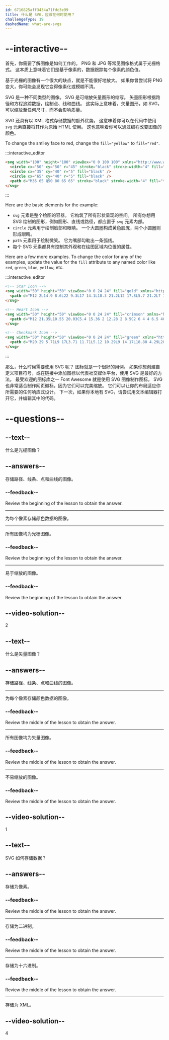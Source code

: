```yaml
---
id: 6716825aff3434a71fdc3e99
title: 什么是 SVG，应该在何时使用？
challengeType: 19
dashedName: what-are-svgs
---
```


# --interactive--

首先，你需要了解图像是如何工作的。 PNG 和 JPG 等常见图像格式属于光栅格式。 这本质上意味着它们是基于像素的，数据跟踪每个像素的颜色值。

基于光栅的图像有一个很大的缺点，就是不能很好地放大。 如果你曾尝试将 PNG 变大，你可能会发现它变得像素化或模糊不清。

SVG 是一种不同类型的图像。 SVG 是可缩放矢量图形的缩写。 矢量图形根据路径和方程追踪数据，绘制点、线和曲线。 这实际上意味着，矢量图形，如 SVG，可以缩放至任何尺寸，而不会影响质量。

SVG 还具有以 XML 格式存储数据的额外优势。 这意味着你可以在代码中使用 `svg` 元素直接将其作为原始 HTML 使用。 这也意味着你可以通过编程改变图像的颜色。

To change the smiley face to red, change the `fill="yellow"` to `fill="red"`.

:::interactive_editor

```html
<svg width="100" height="100" viewBox="0 0 100 100" xmlns="http://www.w3.org/2000/svg">
  <circle cx="50" cy="50" r="45" stroke="black" stroke-width="4" fill="yellow" />
  <circle cx="35" cy="40" r="5" fill="black" />
  <circle cx="65" cy="40" r="5" fill="black" />
  <path d="M35 65 Q50 80 65 65" stroke="black" stroke-width="4" fill="transparent" />
</svg>
```

:::

Here are the basic elements for the example:

- `svg` 元素是整个绘图的容器。 它构筑了所有形状呈现的空间。 所有你想用 SVG 绘制的图形，例如圆形、直线或路径，都应置于 `svg` 元素内部。
- `circle` 元素用于绘制脸部和眼睛。 一个大圆圈构成黄色脸庞，两个小圆圈则形成眼睛。
- `path` 元素用于绘制微笑。 它为嘴部勾勒出一条弧线。
- 每个 SVG 元素都具有控制其外观和在绘图区域内位置的属性。

Here are a few more examples. To change the color for any of the examples, update the value for the `fill` attribute to any named color like `red`, `green`, `blue`, `yellow`, etc.

:::interactive_editor

```html
<!-- Star Icon -->
<svg width="50" height="50" viewBox="0 0 24 24" fill="gold" xmlns="http://www.w3.org/2000/svg">
  <path d="M12 2L14.9 8.6L22 9.3L17 14.1L18.3 21.2L12 17.8L5.7 21.2L7 14.1L2 9.3L9.1 8.6L12 2Z"/>
</svg>

<!-- Heart Icon -->
<svg width="50" height="50" viewBox="0 0 24 24" fill="crimson" xmlns="http://www.w3.org/2000/svg">
  <path d="M12 21.35L10.55 20.03C5.4 15.36 2 12.28 2 8.5C2 6 4 4 6.5 4C8 4 9.5 4.8 10.5 6.09C11.5 4.8 13 4 14.5 4C17 4 19 6 19 8.5C19 12.28 15.6 15.36 10.45 20.04L12 21.35Z"/>
</svg>

<!-- Checkmark Icon -->
<svg width="50" height="50" viewBox="0 0 24 24" fill="green" xmlns="http://www.w3.org/2000/svg">
  <path d="M20.29 5.71L9 17L3.71 11.71L5.12 10.29L9 14.17L18.88 4.29L20.29 5.71Z"/>
</svg>
```

:::

那么，什么时候需要使用 SVG 呢？ 图标就是一个很好的用例。 如果你想创建自定义项目符号，或在链接中添加图标以代表社交媒体平台，使用 SVG 是最好的方法。 最受欢迎的图标库之一 Font Awesome 就是使用 SVG 图像制作图标。 SVG 也非常适合制作网页徽标，因为它们可以完美缩放。 它们可以让你的布局适应你所需要的任何响应式设计。 下一次，如果你本地有 SVG，请尝试用文本编辑器打开它，并编辑其中的代码。

# --questions--

## --text--

什么是光栅图像？

## --answers--

存储路径、线条、点和曲线的图像。

### --feedback--

Review the beginning of the lesson to obtain the answer.

---

为每个像素存储颜色数据的图像。

---

所有图像均为光栅图像。

### --feedback--

Review the beginning of the lesson to obtain the answer.

---

易于缩放的图像。

### --feedback--

Review the beginning of the lesson to obtain the answer.

## --video-solution--

2

## --text--

什么是矢量图像？

## --answers--

存储路径、线条、点和曲线的图像。

---

为每个像素存储颜色数据的图像。

### --feedback--

Review the middle of the lesson to obtain the answer.

---

所有图像均为矢量图像。

### --feedback--

Review the middle of the lesson to obtain the answer.

---

不易缩放的图像。

### --feedback--

Review the middle of the lesson to obtain the answer.

## --video-solution--

1

## --text--

SVG 如何存储数据？

## --answers--

存储为像素。

### --feedback--

Review the middle of the lesson to obtain the answer.

---

存储为二进制。

### --feedback--

Review the middle of the lesson to obtain the answer.

---

存储为十六进制。

### --feedback--

Review the middle of the lesson to obtain the answer.

---

存储为 XML。

## --video-solution--

4

